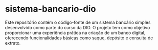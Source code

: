 # sistema-bancario-dio
Este repositório contém o código-fonte de um sistema bancário simples desenvolvido como parte do curso da DIO. O projeto tem como objetivo proporcionar uma experiência prática na criação de um banco digital, oferecendo funcionalidades básicas como saque, depósito e consulta de extrato.
